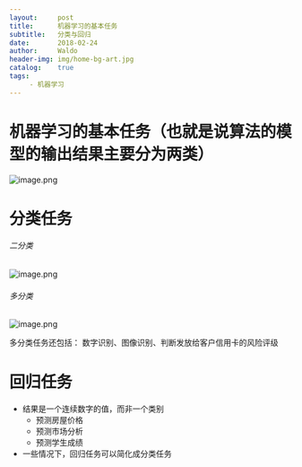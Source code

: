 ```yaml
---
layout:     post
title:      机器学习的基本任务
subtitle:   分类与回归
date:       2018-02-24
author:     Waldo
header-img: img/home-bg-art.jpg
catalog:    true
tags:
     - 机器学习
---
```


# 机器学习的基本任务（也就是说算法的模型的输出结果主要分为两类）
![image.png](http://upload-images.jianshu.io/upload_images/7216746-38937f19f155e3c8.png?imageMogr2/auto-orient/strip%7CimageView2/2/w/1240)


# 分类任务
###### 二分类
![image.png](http://upload-images.jianshu.io/upload_images/7216746-1495f24850431bbd.png?imageMogr2/auto-orient/strip%7CimageView2/2/w/1240)
###### 多分类
![image.png](http://upload-images.jianshu.io/upload_images/7216746-8d10af2849da0a84.png?imageMogr2/auto-orient/strip%7CimageView2/2/w/1240)

多分类任务还包括：
        数字识别、图像识别、判断发放给客户信用卡的风险评级

# 回归任务
* 结果是一个连续数字的值，而非一个类别
    * 预测房屋价格
    * 预测市场分析
    * 预测学生成绩
* 一些情况下，回归任务可以简化成分类任务



